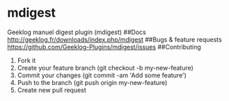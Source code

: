 # mdigest
Geeklog manuel digest plugin (mdigest)
##Docs
http://geeklog.fr/downloads/index.php/mdigest
##Bugs & feature requests
https://github.com/Geeklog-Plugins/mdigest/issues
##Contributing
1. Fork it
2. Create your feature branch (git checkout -b my-new-feature)
3. Commit your changes (git commit -am 'Add some feature')
4. Push to the branch (git push origin my-new-feature)
5. Create new pull request
